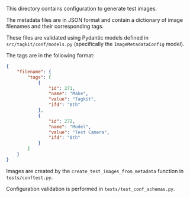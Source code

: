 This directory contains configuration to generate test images.

The metadata files are in JSON format and contain a dictionary of image filenames
and their corresponding tags.

These files are validated using Pydantic models defined in `src/tagkit/conf/models.py`
(specifically the `ImageMetadataConfig` model).

The tags are in the following format:

```json
{
    "filename": {
        "tags": [
            {
                "id": 271,
                "name": "Make",
                "value": "Tagkit",
                "ifd": "0th"
            },
            {
                "id": 272,
                "name": "Model",
                "value": "Test Camera",
                "ifd": "0th"
            }
        ]
    }
}
```

Images are created by the `create_test_images_from_metadata` function in
`tests/conftest.py`.

Configuration validation is performed in `tests/test_conf_schemas.py`.

